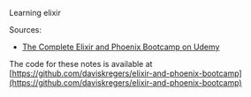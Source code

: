Learning elixir

Sources:
- [The Complete Elixir and Phoenix Bootcamp on Udemy](https://www.udemy.com/the-complete-elixir-and-phoenix-bootcamp-and-tutorial/?xref=E0Aed11STH4LPUQvCz0GJFABTmM=)

The code for these notes is available at [https://github.com/daviskregers/elixir-and-phoenix-bootcamp](https://github.com/daviskregers/elixir-and-phoenix-bootcamp)